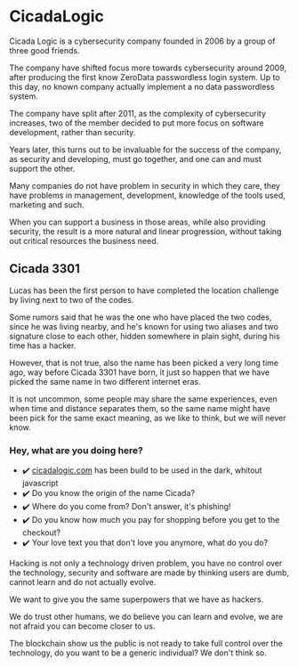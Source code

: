 # CicadaLogic

Cicada Logic is a cybersecurity company founded in 2006 by a group of three good friends.

The company have shifted focus more towards cybersecurity around 2009, after producing the first know ZeroData passwordless login system.
Up to this day, no known company actually implement a no data passwordless system.

The company have split after 2011, as the complexity of cybersecurity increases, two of the member decided to put more focus on software development, rather than security.

Years later, this turns out to be invaluable for the success of the company, as security and developing, must go together, and one can and must support the other.

Many companies do not have problem in security in which they care, they have problems in management, development, knowledge of the tools used, marketing and such.

When you can support a business in those areas, while also providing security, the result is a more natural and linear progression, without taking out critical resources the business need.

## Cicada 3301

Lucas has been the first person to have completed the location challenge by living next to two of the codes.

Some rumors said that he was the one who have placed the two codes, since he was living nearby, and he's known for using two aliases and two signature close to each other, hidden somewhere in plain sight, during his time has a hacker.

However, that is not true, also the name has been picked a very long time ago, way before Cicada 3301 have born, it just so happen that we have picked the same name in two different internet eras.

It is not uncommon, some people may share the same experiences, even when time and distance separates them, so the same name might have been pick for the same exact meaning, as we like to think, but we will never know.

### Hey, what are you doing here?

- ✔️ [cicadalogic.com](https://cicadalogic.com/) has been build to be used in the dark, whitout javascript
- ✔️ Do you know the origin of the name Cicada?
- ✔️ Where do you come from? Don't answer, it's phishing!
- ✔️ Do you know how much you pay for shopping before you get to the checkout?
- ✔️ Your love text you that don't love you anymore, what do you do?

Hacking is not only a technology driven problem, you have no control over the technology, security and software are made by thinking users are dumb, cannot learn and do not actually evolve.

We want to give you the same superpowers that we have as hackers.

We do trust other humans, we do believe you can learn and evolve, we are not afraid you can become closer to us.

The blockchain show us the public is not ready to take full control over the technology, do you want to be a generic individual?  We don't think so.
